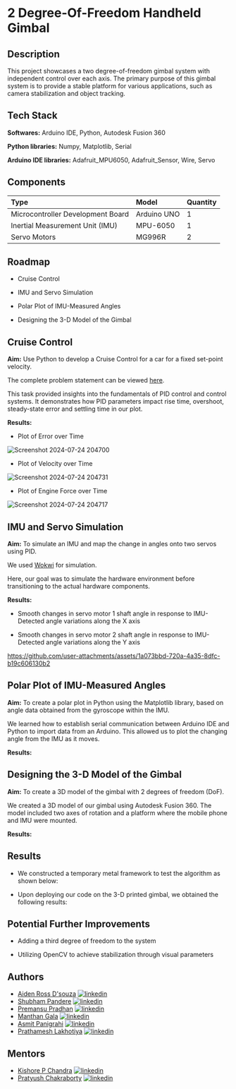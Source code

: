 
# 2 Degree-Of-Freedom Handheld Gimbal

## Description

This project showcases a two degree-of-freedom gimbal system with independent control over each axis. The primary purpose of this gimbal system is to provide a stable platform for various applications, such as camera stabilization and object tracking. 

## Tech Stack

**Softwares:** Arduino IDE, Python, Autodesk Fusion 360

**Python libraries:** Numpy, Matplotlib, Serial

**Arduino IDE libraries:** Adafruit_MPU6050, Adafruit_Sensor, Wire, Servo

## Components

| Type | Model     | Quantity                |
| :-------- | :------- | :------------------------- |
| Microcontroller Development Board | Arduino UNO | 1 |
| Inertial Measurement Unit (IMU) | MPU-6050 | 1 |
| Servo Motors | MG996R | 2 |



## Roadmap

- Cruise Control

- IMU and Servo Simulation

- Polar Plot of IMU-Measured Angles

- Designing the 3-D Model of the Gimbal
## Cruise Control

**Aim:** Use Python to develop a Cruise Control for a car for a fixed set-point velocity.

The complete problem statement can be viewed [here](https://drive.google.com/file/d/13-e7mE6L7H6tf8J_iWNPkJWwlDUzuDqa/view?usp=sharing).

This task provided insights into the fundamentals of PID control and control systems. It demonstrates how PID parameters impact rise time, overshoot, steady-state error and settling time in our plot.

**Results:**

- Plot of Error over Time

![Screenshot 2024-07-24 204700](https://github.com/user-attachments/assets/232a67cc-e4cc-4add-95c1-4c580af4cf7e)

- Plot of Velocity over Time

![Screenshot 2024-07-24 204731](https://github.com/user-attachments/assets/9058d86e-a4b1-464f-bf6f-a54deb344570)

- Plot of Engine Force over Time

![Screenshot 2024-07-24 204717](https://github.com/user-attachments/assets/414367e9-6fc8-4e29-b569-1fe680e0a6dc)

## IMU and Servo Simulation

**Aim:** To simulate an IMU and map the change in angles onto two servos using PID. 

We used [Wokwi](https://wokwi.com/projects/371127545545264129) for simulation.

Here, our goal was to simulate the hardware environment before transitioning to the actual hardware components.

**Results:**

- Smooth changes in servo motor 1 shaft angle in response to IMU-Detected angle variations along the X axis

- Smooth changes in servo motor 2 shaft angle in response to IMU-Detected angle variations along the Y axis

https://github.com/user-attachments/assets/1a073bbd-720a-4a35-8dfc-b19c606130b2

## Polar Plot of IMU-Measured Angles

**Aim:** To create a polar plot in Python using the Matplotlib library, based on angle data obtained from the gyroscope within the IMU.

We learned how to establish serial communication between Arduino IDE and Python to import data from an Arduino. This allowed us to plot the changing angle from the IMU as it moves.

**Results:**

## Designing the 3-D Model of the Gimbal

**Aim:** To create a 3D model of the gimbal with 2 degrees of freedom (DoF).

We created a 3D model of our gimbal using Autodesk Fusion 360. The model included two axes of rotation and a platform where the mobile phone and IMU were mounted.

**Results:**

## Results

- We constructed a temporary metal framework to test the algorithm as shown below:

- Upon deploying our code on the 3-D printed gimbal, we obtained the following results:

## Potential Further Improvements

- Adding a third degree of freedom to the system

- Utilizing OpenCV to achieve stabilization through visual parameters
## Authors

- [Aiden Ross D'souza](https://github.com/Aiden-Ross-Dsouza) [![linkedin](https://img.shields.io/badge/linkedin-0A66C2?style=for-the-badge&logo=linkedin&logoColor=white)](https://www.linkedin.com/in/aiden-dsouza/)
- [Shubham Pandere](https://github.com/ShubhamPandere) [![linkedin](https://img.shields.io/badge/linkedin-0A66C2?style=for-the-badge&logo=linkedin&logoColor=white)](https://www.linkedin.com/in/shubham-pandere-72b240259/)
- [Premansu Pradhan](https://github.com/premansupradhan) [![linkedin](https://img.shields.io/badge/linkedin-0A66C2?style=for-the-badge&logo=linkedin&logoColor=white)](https://www.linkedin.com/in/premansu-pradhan-82956425b/)
- [Manthan Gala](https://github.com/manthan451) [![linkedin](https://img.shields.io/badge/linkedin-0A66C2?style=for-the-badge&logo=linkedin&logoColor=white)](https://www.linkedin.com/in/manthan-gala/)
- [Asmit Panigrahi](https://github.com/Hack-asmit) [![linkedin](https://img.shields.io/badge/linkedin-0A66C2?style=for-the-badge&logo=linkedin&logoColor=white)](https://www.linkedin.com/in/asmit-panigrahi-6242b9278/)
- [Prathamesh Lakhotiya](https://github.com/DarkDestr0yer32) [![linkedin](https://img.shields.io/badge/linkedin-0A66C2?style=for-the-badge&logo=linkedin&logoColor=white)](https://www.linkedin.com/in/prathamesh-lakhotiya-925824258/)

## Mentors

- [Kishore P Chandra](https://github.com/k1sh0re) [![linkedin](https://img.shields.io/badge/linkedin-0A66C2?style=for-the-badge&logo=linkedin&logoColor=white)](https://www.linkedin.com/in/k1sh0re)
- [Pratyush Chakraborty](https://github.com/Pratyush-Chakraborty) [![linkedin](https://img.shields.io/badge/linkedin-0A66C2?style=for-the-badge&logo=linkedin&logoColor=white)](https://www.linkedin.com/in/pratyush-chakraborty-42b8a7236/)
